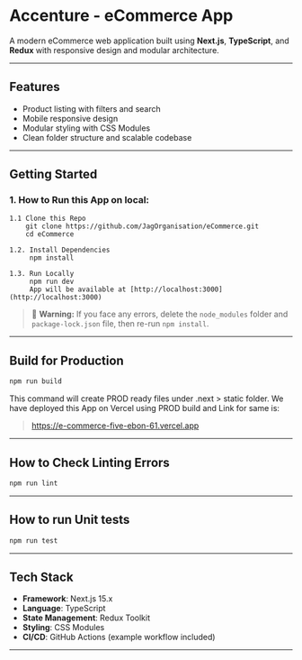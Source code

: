 ﻿# Accenture - eCommerce App

A modern eCommerce web application built using **Next.js**, **TypeScript**, and **Redux** with responsive design  and modular architecture.

---

## Features

- Product listing with filters and search
- Mobile responsive design
- Modular styling with CSS Modules
- Clean folder structure and scalable codebase

---

## Getting Started

### 1. How to Run this App on local:
    1.1 Clone this Repo
        git clone https://github.com/JagOrganisation/eCommerce.git
        cd eCommerce

    1.2. Install Dependencies
         npm install

    1.3. Run Locally
         npm run dev
         App will be available at [http://localhost:3000](http://localhost:3000)

   > 🚨 **Warning:** If you face any errors, delete the `node_modules` folder and `package-lock.json` file, then re-run `npm install`.
---


## Build for Production

```bash
npm run build
```

This command will create PROD ready files under .next > static folder.
We have deployed this App on Vercel using PROD build and Link for same is:
> https://e-commerce-five-ebon-61.vercel.app
---

## How to Check Linting Errors

```bash
npm run lint
```

---

## How to run Unit tests

```bash
npm run test
```

---

## Tech Stack

- **Framework**: Next.js 15.x
- **Language**: TypeScript
- **State Management**: Redux Toolkit
- **Styling**: CSS Modules
- **CI/CD**: GitHub Actions (example workflow included)

---
